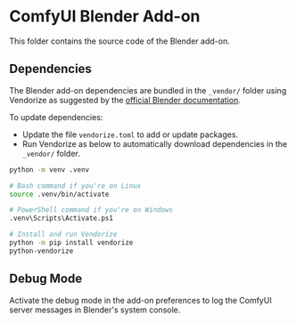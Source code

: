 # ComfyUI Blender Add-on

This folder contains the source code of the Blender add-on.

## Dependencies

The Blender add-on dependencies are bundled in the `_vendor/` folder using Vendorize as suggested by the [official Blender documentation](https://docs.blender.org/manual/en/latest/advanced/extensions/addons.html).

To update dependencies:

- Update the file `vendorize.toml` to add or update packages.
- Run Vendorize as below to automatically download dependencies in the `_vendor/` folder.

```sh
python -m venv .venv

# Bash command if you're on Linux
source .venv/bin/activate

# PowerShell command if you're on Windows
.venv\Scripts\Activate.ps1

# Install and run Vendorize
python -m pip install vendorize
python-vendorize
```

## Debug Mode

Activate the debug mode in the add-on preferences to log the ComfyUI server messages in Blender's system console.
